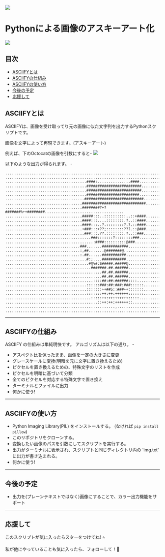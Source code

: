 ![](https://github.com/RameshAditya/asciify/blob/master/github-resources/logo.JPG)
# Pythonによる画像のアスキーアート化


![](https://github.com/RameshAditya/asciify/blob/master/github-resources/sample.gif)

## 目次
- [ASCIIFYとは](#asciifyとは)
- [ASCIIFYの仕組み](#asciifyの仕組み)
- [ASCIIFYの使い方](#asciifyの使い方)
- [今後の予定](#今後の予定)
- [応援して](#応援して)

## ASCIIFYとは

ASCIIFYは、画像を受け取ってり元の画像に似た文字列を出力するPythonスクリプトです。


画像を文字によって再現できます。(アスキーアート)

例えば、下のOctocatの画像を引数にすると-
![](https://github.com/RameshAditya/asciify/blob/master/octocat.png)

以下のような出力が得られます。 -

```
....................................................................................................
....................................................................................................
.....................................####:...............####.......................................
.....................................#########################......................................
.....................................#########################......................................
.....................................########################.......................................
....................................###########################.....................................
...................................#############################....................................
...................................########?+?#######%++########....................................
...................................#####:::..::::::::::..::+####....................................
...................................####:::....::::::::.?..::####....................................
...................................####:::..?.::::::::?.?.::####....................................
...................................+###:::+??;::::::::???.::@###....................................
....................................###:::.??.::::::::.?..::###.....................................
.......................................###:::::::?::::::::###.......................................
........................................:####::::::::::@###.........................................
..................................###.......############............................................
..................................:,##.......@#######@..............................................
..................................:.##......###########.............................................
.....................................#:;....###########.............................................
......................................#@%#:S#####.#####@............................................
.......................................#######.##.######............................................
............................................##.##.######............................................
............................................##.##.######............................................
........................................::::##:##:######::::........................................
.....................................::::::###:##:###:###::::::.....................................
....................................,:::::::++##S::###++:::::::.....................................
.....................................:::::::++:++:++++++:::::::.....................................
.......................................:::::++:++:++++++:::::.......................................
..........................................::++:++:++++++::..........................................
..................................................,.................................................
....................................................................................................
```
-------------------------------------------------------------------------------------------------------
## ASCIIFYの仕組み
ASCIIFY の仕組みは単純明快です。
アルゴリズムは以下の通り。 -
- アスペクト比を保ったまま、画像を一定の大きさに変更
- グレースケールに変換(明暗を元に文字に置き換えるため)
- ピクセルを置き換えるための、特殊文字のリストを作成
- ピクセルを明暗に基づいて分類
- 全てのピクセルを対応する特殊文字で置き換え
- ターミナルとファイルに出力
- 何かに使う!

-------------------------------------------------------------------------------------------------------
## ASCIIFYの使い方
- Python Imaging Library(PIL) をインストールする。 (なければ `pip install pillow`)
- このリポジトリをクローンする。
- 変換したい画像のパスを引数にしてスクリプトを実行する。
- 出力がターミナルに表示され、スクリプトと同じディレクトリ内の 'img.txt' に出力が書き込まれる。
- 何かに使う!

-------------------------------------------------------------------------------------------------------
## 今後の予定
- 出力を(プレーンテキストではなく)画像にすることで、カラー出力機能をサポート

-------------------------------------------------------------------------------------------------------
## 応援して
このスクリプトが気に入ったらスターをつけてね! :star:

私が他にやっていることも気に入ったら、フォローして！:slightly_smiling_face:
